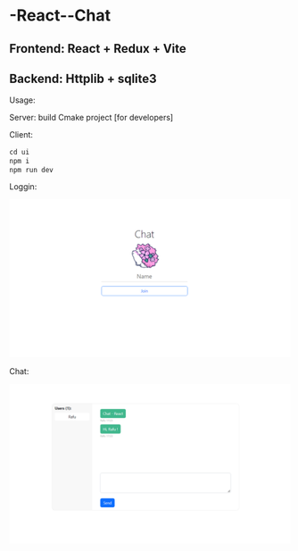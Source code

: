 # -React--Chat

## Frontend: React + Redux + Vite

## Backend: Httplib + sqlite3

Usage:

Server:
    build Cmake project [for developers]

Client:
```
cd ui
npm i
npm run dev
```



Loggin: 

![Loggin](https://github.com/Turchanov-Denis/-React--Chat/blob/master/ui/public/Loggin.png) 


Chat:

![Chat](https://github.com/Turchanov-Denis/-React--Chat/blob/master/ui/public/chat.png)

